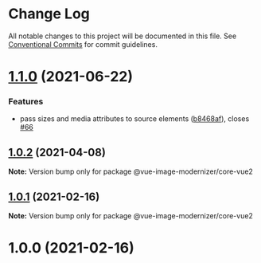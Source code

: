 # Change Log

All notable changes to this project will be documented in this file.
See [Conventional Commits](https://conventionalcommits.org) for commit guidelines.

# [1.1.0](https://github.com/Calvin-LL/vue-image-modernizer/compare/@vue-image-modernizer/core-vue2@1.0.2...@vue-image-modernizer/core-vue2@1.1.0) (2021-06-22)

### Features

- pass sizes and media attributes to source elements ([b8468af](https://github.com/Calvin-LL/vue-image-modernizer/commit/b8468afb3d4173546e2d2ea5419174a079682d08)), closes [#66](https://github.com/Calvin-LL/vue-image-modernizer/issues/66)

## [1.0.2](https://github.com/Calvin-LL/vue-image-modernizer/compare/@vue-image-modernizer/core-vue2@1.0.1...@vue-image-modernizer/core-vue2@1.0.2) (2021-04-08)

**Note:** Version bump only for package @vue-image-modernizer/core-vue2

## [1.0.1](https://github.com/Calvin-LL/vue-image-modernizer/compare/@vue-image-modernizer/core-vue2@1.0.0...@vue-image-modernizer/core-vue2@1.0.1) (2021-02-16)

**Note:** Version bump only for package @vue-image-modernizer/core-vue2

# 1.0.0 (2021-02-16)

